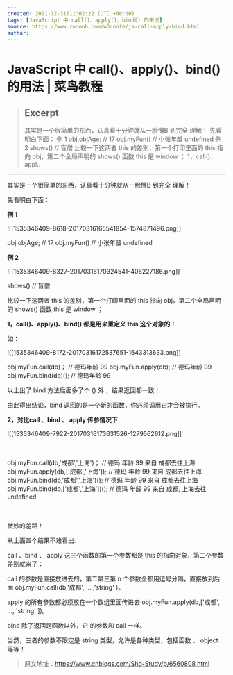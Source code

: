 ```yaml
---
created: 2021-12-31T11:02:22 (UTC +08:00)
tags: [JavaScript 中 call()、apply()、bind() 的用法]
source: https://www.runoob.com/w3cnote/js-call-apply-bind.html
author: 
---
```


# JavaScript 中 call()、apply()、bind() 的用法 | 菜鸟教程

> ## Excerpt
> 其实是一个很简单的东西，认真看十分钟就从一脸懵B 到完全 理解！  先看明白下面： 例 1    obj.objAge;  // 17 obj.myFun()  // 小张年龄 undefined  例 2    shows()  // 盲僧      比较一下这两者 this 的差别，第一个打印里面的 this 指向 obj，第二个全局声明的 shows() 函数   this 是 window ；     1，call()、appl..

---
其实是一个很简单的东西，认真看十分钟就从一脸懵B 到完全 理解！

先看明白下面：

**例 1**

![[1535346409-8618-20170316165541854-1574871496.png]]

obj.objAge; // 17 obj.myFun() // 小张年龄 undefined

**例 2**

![[1535346409-8327-20170316170324541-406227186.png]]

shows() // 盲僧 

比较一下这两者 this 的差别，第一个打印里面的 this 指向 obj，第二个全局声明的 shows() 函数 this 是 window ；

**1，call()、apply()、bind() 都是用来重定义 this 这个对象的！**

如：

![[1535346409-8172-20170316172537651-1643313633.png]]

obj.myFun.call(db)； // 德玛年龄 99 obj.myFun.apply(db); // 德玛年龄 99 obj.myFun.bind(db)(); // 德玛年龄 99

以上出了 bind 方法后面多了个 () 外 ，结果返回都一致！

由此得出结论，bind 返回的是一个新的函数，你必须调用它才会被执行。

**2，对比call 、bind 、 apply 传参情况下**

![[1535346409-7922-20170316173631526-1279562612.png]]

　

obj.myFun.call(db,'成都','上海')； // 德玛 年龄 99  来自 成都去往上海 obj.myFun.apply(db,\['成都','上海'\]); // 德玛 年龄 99  来自 成都去往上海 
obj.myFun.bind(db,'成都','上海')(); // 德玛 年龄 99  来自 成都去往上海 obj.myFun.bind(db,\['成都','上海'\])(); // 德玛 年龄 99  来自 成都, 上海去往 undefined

　　

微妙的差距！

从上面四个结果不难看出:

call 、bind 、 apply 这三个函数的第一个参数都是 this 的指向对象，第二个参数差别就来了：

call 的参数是直接放进去的，第二第三第 n 个参数全都用逗号分隔，直接放到后面 obj.myFun.call(db,'成都', ... ,'string' )。

apply 的所有参数都必须放在一个数组里面传进去 obj.myFun.apply(db,\['成都', ..., 'string' \])。

bind 除了返回是函数以外，它 的参数和 call 一样。

当然，三者的参数不限定是 string 类型，允许是各种类型，包括函数 、 object 等等！

> 原文地址：https://www.cnblogs.com/Shd-Study/p/6560808.html
